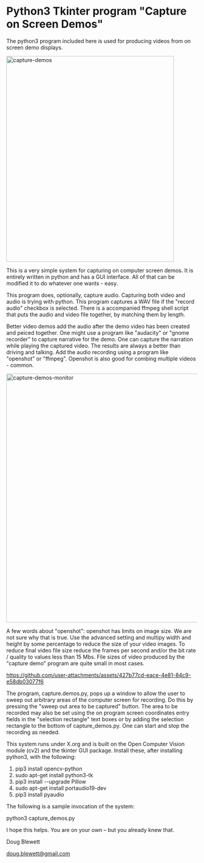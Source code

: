 # Python3 Tkinter program "Capture on Screen Demos"
 The python3 program included here is used for producing videos from on screen demo displays.
 
<img width="441" height="541" alt="capture-demos" src="https://github.com/user-attachments/assets/90bacd57-aa3f-4bc4-8c1c-699131531c66" />

This is a very simple system for capturing on computer screen demos.  It is entirely written in python and has a GUI interface.  All of that  can be modified it to do whatever one wants - easy.

This program does, optionally, capture audio.  Capturing both video and audio is trying with python.  This program captures a WAV file if the "record audio" checkbox is selected.  There is a accompanied ffmpeg shell script that puts the audio and video file together, by matching them by length.

Better video demos add the audio after the demo video has been created and peiced together.  One might  use a program like "audacity" or "gnome recorder" to capture narrative  for the demo.  One can capture the narration while playing the  captured video.  The results are always a better than driving and  talking.  Add the audio recording using a program like "openshot" or  "ffmpeg".  Openshot is also good for combing multiple videos - common.

<img width="1206" height="654" alt="capture-demos-monitor" src="https://github.com/user-attachments/assets/89f6c6c7-d1c6-4800-966c-f8945fdd9ea3" />

A few words about "openshot": openshot has limits on image size.  We  are not sure why that is true.  Use the advanced setting and multipy width and height by some percentage to reduce the size of your video  images.  To reduce final video file size reduce the frames per second  and/or the bit rate / quality to values less than 15 Mbs.  File sizes  of video produced by the "capture demo" program are quite small in  most cases.

https://github.com/user-attachments/assets/427b77cd-eace-4e81-84c9-e58db03077f6

The program, capture.demos.py, pops up a window to allow the user to  sweep out arbitrary areas of the computer screen for recording.  Do  this by pressing the "sweep out area to be captured" button.  The area  to be recorded may also be set using the on program screen coordinates entry fields in the "selection rectangle" text boxes or by adding the selection rectangle to the bottom of capture_demos.py.  One can start and stop the recording as needed.

This system runs under X.org and is built on the Open Computer Vision module (cv2) and the tkinter GUI package. Install these, after installing python3, with the following:

1. pip3 install opencv-python
2. sudo apt-get install python3-tk
3. pip3 install --upgrade Pillow
4. sudo apt-get install portaudio19-dev
5. pip3 install pyaudio

The following is a sample invocation of the system:

 python3 capture_demos.py

I hope this helps.  You are on your own – but you already knew that.

Doug Blewett

doug.blewett@gmail.com
